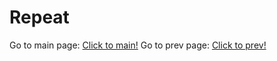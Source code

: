 # Repeat

Go to main page: [Click to main!](./README.md)
Go to prev page: [Click to prev!](./a_easy_start.md)